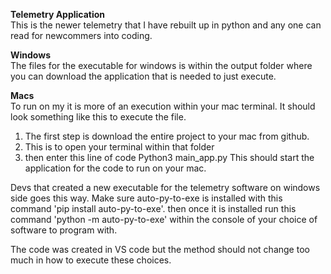 **Telemetry Application**\
This is the newer telemetry that I have rebuilt up in python and any one can read for newcommers into coding.

**Windows**\
The files for the executable for windows is within the output folder where you can download the application that is needed to just execute.

**Macs**\
To run on my it is more of an execution within your mac terminal. It should look something like this to execute the file. 
1. The first step is download the entire project to your mac from github.
2. This is to open your terminal within that folder
3. then enter this line of code Python3 main_app.py
This should start the application for the code to run on your mac.

Devs that created a new executable for the telemetry software on windows side goes this way. Make sure auto-py-to-exe is installed with this command 'pip install auto-py-to-exe'. then once it is installed run this command 'python -m auto-py-to-exe' within the console of your choice of software to program with.

The code was created in VS code but the method should not change too much in how to execute these choices.
